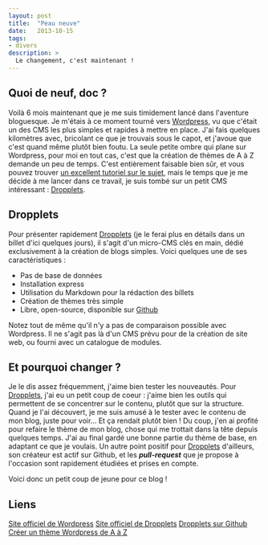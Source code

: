 ```yaml
---
layout: post
title:  "Peau neuve"
date:   2013-10-15
tags:
- divers
description: >
  Le changement, c'est maintenant !
---
```


## Quoi de neuf, doc ?

Voilà 6 mois maintenant que je me suis timidement lancé dans l'aventure bloguesque. Je m'étais à ce moment tourné vers [Wordpress](https://fr.wordpress.org/), vu que c'était un des CMS les plus simples et rapides à mettre en place. J'ai fais quelques kilomètres avec, bricolant ce que je trouvais sous le capot, et j'avoue que c'est quand même plutôt bien foutu.
La seule petite ombre qui plane sur Wordpress, pour moi en tout cas, c'est que la création de thèmes de A à Z demande un peu de temps. C'est entièrement faisable bien sûr, et vous pouvez trouver [un excellent tutoriel sur le sujet](https://wordpress.bbxdesign.com/), mais le temps que je me décide à me lancer dans ce travail, je suis tombé sur un petit CMS intéressant : [Dropplets](https://dropplets.com/).

## Dropplets

Pour présenter rapidement [Dropplets](https://dropplets.com/) (je le ferai plus en détails dans un billet d'ici quelques jours), il s'agit d'un micro-CMS clés en main, dédié exclusivement à la création de blogs simples. Voici quelques une de ses caractéristiques :

* Pas de base de données
* Installation express
* Utilisation du Markdown pour la rédaction des billets
* Création de thèmes très simple
* Libre, open-source, disponible sur [Github](https://github.com/circa75/dropplets)

Notez tout de même qu'il n'y a pas de comparaison possible avec Wordpress. Il ne s'agit pas là d'un CMS prévu pour de la création de site web, ou fourni avec un catalogue de modules.

## Et pourquoi changer ?

Je le dis assez fréquemment, j'aime bien tester les nouveautés. Pour [Dropplets](https://dropplets.com/), j'ai eu un petit coup de coeur : j'aime bien les outils qui permettent de se concentrer sur le contenu, plutôt que sur la structure.
Quand je l'ai découvert, je me suis amusé à le tester avec le contenu de mon blog, juste pour voir... Et ça rendait plutôt bien ! Du coup, j'en ai profité pour refaire le thème de mon blog, chose qui me trottait dans la tête depuis quelques temps. J'ai au final gardé une bonne partie du thème de base, en adaptant ce que je voulais.
Un autre point positif pour [Dropplets](https://dropplets.com/) d'ailleurs, son créateur est actif sur Github, et les ***pull-request*** que je propose à l'occasion sont rapidement étudiées et prises en compte.

Voici donc un petit coup de jeune pour ce blog !

## Liens
[Site officiel de Wordpress](https://fr.wordpress.org/)
[Site officiel de Dropplets](https://dropplets.com/)
[Dropplets sur Github](https://github.com/circa75/dropplets)
[Créer un thème Wordpress de A à Z](https://wordpress.bbxdesign.com/)